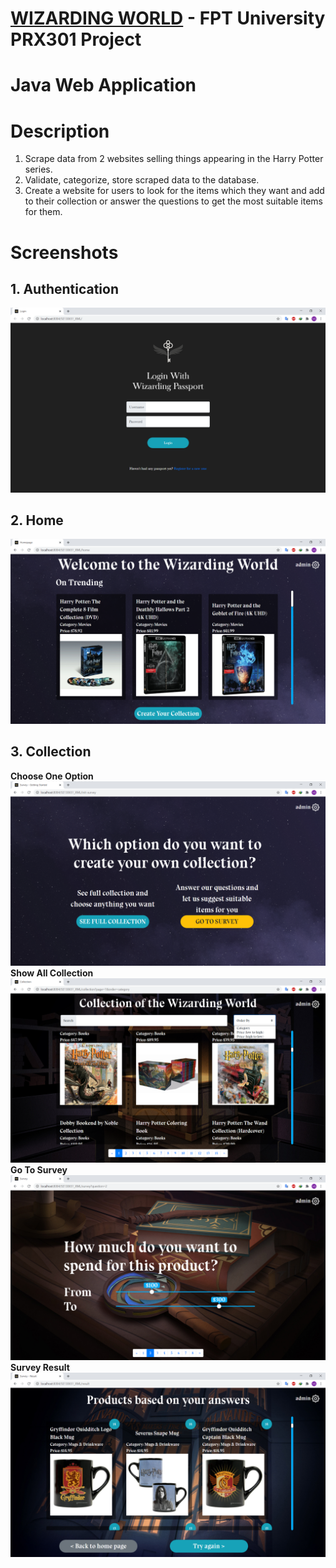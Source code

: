 # [WIZARDING WORLD](https://github.com/truongvlit/wizarding_world) - FPT University PRX301 Project

# Java Web Application

# Description
1. Scrape data from 2 websites selling things appearing in the Harry Potter series.
2. Validate, categorize, store scraped data to the database.
3. Create a website for users to look for the items which they want and add to their collection or answer the questions to get the most suitable items for them.

# Screenshots
## 1. Authentication
![](Screenshots/login.png)
## 2. Home
![](Screenshots/home.png)
## 3. Collection
**Choose One Option**
![](Screenshots/init-survey.png)
**Show All Collection**
![](Screenshots/collection.png)
**Go To Survey**
![](Screenshots/question.png)
**Survey Result**
![](Screenshots/result.png)